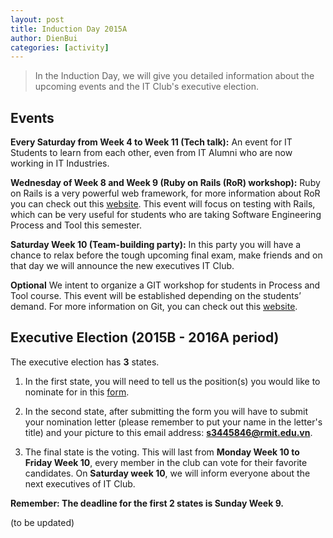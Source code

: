 ```yaml
---
layout: post
title: Induction Day 2015A
author: DienBui
categories: [activity]
---
```


> In the Induction Day, we will give you detailed information
> about the upcoming events and the IT Club's executive election.

## Events

**Every Saturday from Week 4 to Week 11 (Tech talk):** 
An event for IT Students to learn from each other, even 
from IT Alumni who are now working in IT Industries.

**Wednesday of Week 8 and Week 9 (Ruby on Rails (RoR) workshop):** 
Ruby on Rails is a very powerful web framework, for more information about RoR 
you can check out this [website](http://rubyonrails.org/). This event will focus on testing with Rails, 
which can be very useful for students who are taking Software Engineering 
Process and Tool this semester.

**Saturday Week 10 (Team-building party):** 
In this party you will have a chance to relax before the tough upcoming final exam, 
make friends and on that day we will announce the new executives  IT Club.   

**Optional** 
We intent to organize a GIT workshop for students in Process and Tool course. 
This event will be established depending on the students’ demand. For more 
information on Git, you can check out this [website](http://www.git-scm.com/).   


## Executive Election (2015B - 2016A period)
The executive election has **3** states. 

1. In the first state, you will need to tell us the position(s) you would like to 
nominate for in this [form](http://goo.gl/gYvnUa). 

2. In the second state, after submitting the form you will have to submit your nomination 
letter (please remember to put your name in the letter's title) and your picture to this 
email address: **s3445846@rmit.edu.vn**.

3. The final state is the voting. This will last from **Monday Week 10 to Friday Week 10**, 
every member in the club can vote for their favorite candidates. On **Saturday week 10**, 
we will inform everyone about the next executives of IT Club.

**Remember: The deadline for the first 2 states is Sunday Week 9.**

(to be updated)
